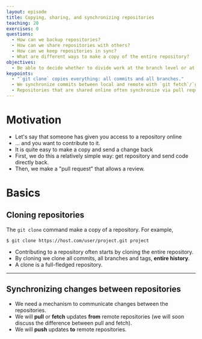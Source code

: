 ```yaml
---
layout: episode
title: Copying, sharing, and synchronizing repositories
teaching: 20
exercises: 0
questions:
  - How can we backup repositories?
  - How can we share repositories with others?
  - How can we keep repositories in sync?
  - What are different ways to make a copy of the entire repository?
objectives:
  - Be able to decide whether to divide work at the branch level or at the repository level.
keypoints:
  - "`git clone` copies everything: all commits and all branches."
  - We synchronize commits between local and remote with `git fetch`/`git pull` and `git push`.
  - Repositories that are shared online often synchronize via pull requests or merge requests.
---
```


# Motivation

- Let's say that someone has given you access to a repository online
- ... and you want to contribute to it.
- It is quite easy to make a copy and send a change back
- First, we do this a relatively simple way: get repository and send
  code directly back.
- Then, we make a "pull request" that allows a review.

# Basics

## Cloning repositories

The `git clone` command make a copy of a repository.  For example,
```shell
$ git clone https://host.com/user/project.git project
```

- Contributing to a repository often starts by cloning the entire repository.
- By cloning we clone all commits, all branches and tags, **entire history**.
- A clone is a full-fledged repository.

---

## Synchronizing changes between repositories

- We need a mechanism to communicate changes between the repositories.
- We will **pull** or **fetch** updates **from** remote repositories (we will soon discuss the difference between pull and fetch).
- We will **push** updates **to** remote repositories.
